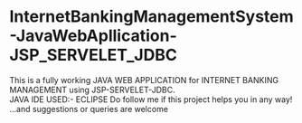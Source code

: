 # InternetBankingManagementSystem-JavaWebApllication-JSP_SERVELET_JDBC
This is a fully working JAVA WEB APPLICATION for INTERNET BANKING MANAGEMENT using JSP-SERVELET-JDBC.  
JAVA IDE USED:- ECLIPSE
Do follow me if this project helps you in any way!
...and suggestions or queries are welcome
